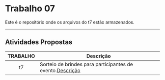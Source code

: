 # Trabalho 07

Este é o repositório onde os arquivos do t7 estão armazenados.
***

## Atividades Propostas

| TRABALHO | Descrição | 
|:---------:| --------- |
|t7|Sorteio de brindes para participantes de evento.[Descrição](https://github.com/AndreaInfUFSM/elc117-2017a/tree/master/trabalhos/t7)|
